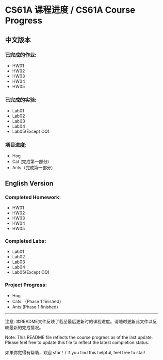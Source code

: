 # CS61A 课程进度 / CS61A Course Progress

## 中文版本

### 已完成的作业:
- HW01
- HW02
- HW03
- HW04
- HW05

### 已完成的实验:
- Lab01
- Lab02
- Lab03
- Lab04
- Lab05(Except OQ)

### 项目进度:
- Hog 
- Cat (完成第一部分)
- Ants（完成第一部分）

## English Version

### Completed Homework:
- HW01
- HW02
- HW03
- HW04
- HW05

### Completed Labs:
- Lab01
- Lab02
- Lab03
- Lab04
- Lab05(Except OQ)

### Project Progress:
- Hog
- Cats （Phase 1 finished）
- Ants (Phase 1 finished)
---

注意: 本README文件反映了截至最后更新时的课程进度。请随时更新此文件以反映最新的完成情况。

Note: This README file reflects the course progress as of the last update. Please feel free to update this file to reflect the latest completion status.

如果你觉得有帮助，欢迎 star！/ If you find this helpful, feel free to star!